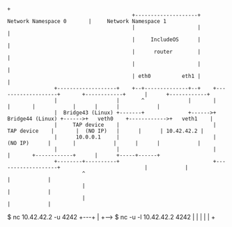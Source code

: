                                                                                                                       +
                                            +--------------------+                          Network Namespace 0       |     Network Namespace 1
                                            |                    |                                                    |
                                            |     IncludeOS      |                                                    |
                                            |      router        |                                                    |
                                            |                    |                                                    |
                                            | eth0          eth1 |                                                    |
                   +-------------------+    +--+--------------+--+    +-------------------+       +------------+      |      +------------+
                   |                   |       ^              |       |                   |       |            |      |      |            |
                   |  Bridge43 (Linux) +-------+              +------>+  Bridge44 (Linux) +------>+   veth0    +------------>+   veth1    |
                   |     TAP device    |                              |     TAP device    |       |  (NO IP)   |      |      | 10.42.42.2 |
                   |      10.0.0.1     |                              |      (NO IP)      |       |            |      |      |            |
                   |                   |                              |                   |       +------------+      |      +-----+------+
                   +--------+----------+                              +-------------------+                           |            |
                            ^                                                                                         |            |
                            |                                                                                         |            |
                            |                                                                                         |            |
$ nc 10.42.42.2 -u 4242 +---+                                                                                         |            +--> $ nc -u -l 10.42.42.2 4242
                                                                                                                      |
                                                                                                                      |
                                                                                                                      |
                                                                                                                      |
                                                                                                                      |
                                                                                                                      +

